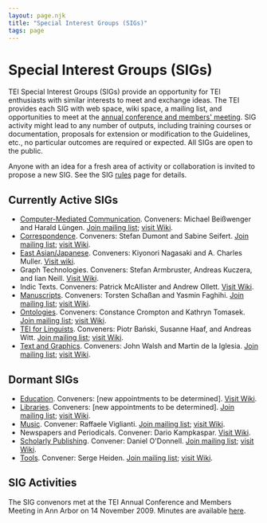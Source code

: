 ```yaml
---
layout: page.njk
title: "Special Interest Groups (SIGs)"
tags: page
---
```

# Special Interest Groups (SIGs)
TEI Special Interest Groups (SIGs) provide an opportunity for TEI enthusiasts with similar interests to meet and exchange ideas. The TEI provides each SIG with web space, wiki space, a mailing list, and opportunities to meet at the [annual conference and members' meeting](/Membership/Meetings/ "annual conference and members' meeting"). SIG activity might lead to any number of outputs, including training courses or documentation, proposals for extension or modification to the Guidelines, etc., no particular outcomes are required or expected. All SIGs are open to the public.


Anyone with an idea for a fresh area of activity or collaboration is invited to propose a new SIG. See the SIG [rules](/Activities/SIG/rules.xml "rules") page for details.



Currently Active SIGs
---------------------


* [Computer-Mediated Communication](/Activities/SIG/CMC/ "Computer-Mediated Communication"). Conveners: Michael Beißwenger and Harald Lüngen. [Join mailing list](https://groups.google.com/d/forum/tei-cmc "Join mailing list"); [visit Wiki](https://wiki.tei-c.org/index.php/SIG:Computer-Mediated_Communication "visit Wiki").
* [Correspondence](/Activities/SIG/Correspondence/ "Correspondence"). Conveners: Stefan Dumont and Sabine Seifert. [Join mailing list](https://listserv.brown.edu/archives/cgi-bin/wa?A0=TEI-CORRESP-SIG "Join mailing list"); [visit Wiki](https://wiki.tei-c.org/index.php/SIG:Correspondence "visit Wiki").
* [East Asian/Japanese](/Activities/SIG/EastAsian/ "East Asian/Japanese"). Conveners: Kiyonori Nagasaki and A. Charles Muller. [Visit wiki](https://wiki.tei-c.org/index.php/SIG:East_Asian "Visit wiki").
* Graph Technologies. Conveners: Stefan Armbruster, Andreas Kuczera, and Iian Neill. [Visit Wiki](https://wiki.tei-c.org/index.php/SIG:GraphTechnologies).
* Indic Texts. Conveners: Patrick McAllister and Andrew Ollett. [Visit Wiki](https://wiki.tei-c.org/index.php/SIG:IndicTexts "Visit Wiki").
* [Manuscripts](/Activities/SIG/Manuscript/ "Manuscripts"). Conveners: Torsten Schaßan and Yasmin Faghihi. [Join mailing list](https://listserv.brown.edu/archives/cgi-bin/wa?SUBED1=tei-ms-sig&A=1 "Join mailing list"); [visit Wiki](https://wiki.tei-c.org/index.php/SIG:MSS "visit Wiki").
* [Ontologies](/Activities/SIG/Ontologies/ "Ontologies"). Conveners: Constance Crompton and Kathryn Tomasek. [Join mailing list](https://listserv.brown.edu/cgi-bin/wa?SUBED1=TEI-ONTO-SIG&A=1 "Join mailing list"); [visit Wiki](https://wiki.tei-c.org/index.php/SIG:Ontologies "visit Wiki").
* [TEI for Linguists](/activities/sig/tei-for-linguists/ "TEI for Linguists"). Conveners: Piotr Bański, Susanne Haaf, and Andreas Witt. [Join mailing list](https://listserv.brown.edu/archives/cgi-bin/wa?A0=TEI-LINGUISTICS "Join mailing list"); [visit Wiki](https://wiki.tei-c.org/index.php/SIG:TEI_for_Linguists "visit Wiki").
* [Text and Graphics](/Activities/SIG/Graphics/ "Text and Graphics"). Conveners: John Walsh and Martin de la Iglesia. [Join mailing list](https://listserv.brown.edu/?A0=TEI-GRAPHICS-SIG "Join mailing list"); [visit Wiki](https://wiki.tei-c.org/index.php/SIG:Text%26Graphic "visit Wiki").




Dormant SIGs
------------


* [Education](/Activities/SIG/Education/ "Education"). Conveners: [new appointments to be determined]. [Visit Wiki](https://wiki.tei-c.org/index.php/SIG:Education "visit Wiki").
* [Libraries](/Activities/SIG/Libraries/ "Libraries"). Conveners: [new appointments to be determined]. [Join mailing list](https://iulist.indiana.edu/sympa/info/teilib-l "Join mailing list"); [visit Wiki](https://wiki.tei-c.org/index.php/SIG:Libraries "visit Wiki").
* [Music](/Activities/SIG/Music/ "Music"). Convener: Raffaele Viglianti. [Join mailing list](https://listserv.brown.edu/archives/cgi-bin/wa?SUBED1=TEI-MUSIC-SIG&A=1 "Join mailing list"); [visit Wiki](https://wiki.tei-c.org/index.php/SIG:Music "visit Wiki").
* Newspapers and Periodicals. Convener: Dario Kampkaspar. [Visit Wiki](https://www.tei-c.org/Activities/SIG/ "Visit Wiki").
* [Scholarly Publishing](/Activities/SIG/Publishing/ "Scholarly Publishing"). Convener: Daniel O'Donnell. [Join mailing list](https://listserv.brown.edu/?SUBED1=TEI-PUB-SIG&A=1 "Join mailing list"); [visit Wiki](https://wiki.tei-c.org/index.php/SIG:Scholarly_Publishing "visit Wiki").
* [Tools](/Activities/SIG/Tools/ "Tools"). Convener: Serge Heiden. [Join mailing list](https://listserv.brown.edu/?SUBED1=tei-tools-sig&A=1 "Join mailing list"); [visit Wiki](https://wiki.tei-c.org/index.php/SIG:Tools "visit Wiki").


SIG Activities
--------------


The SIG convenors met at the TEI Annual Conference and Members Meeting in Ann Arbor on 14 November 2009. Minutes are available [here](/Activities/SIG/SIGminutes2009.xml "here").
